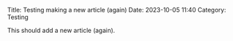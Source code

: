 Title: Testing making a new article (again)
Date: 2023-10-05 11:40
Category: Testing

This should add a new article (again).
